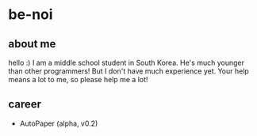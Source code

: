 # be-noi
## about me
hello :)
I am a middle school student in South Korea.
He's much younger than other programmers!
But I don't have much experience yet.
Your help means a lot to me, so please help me a lot!

## career
- AutoPaper (alpha, v0.2)
